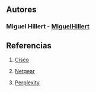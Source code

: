 ## **Autores**


### Miguel Hillert - [MiguelHillert](https://github.com/MiguelHillert)


## **Referencias**

1. [Cisco](https://www.cisco.com/c/en/us/products/switches/index.html)

2. [Netgear](https://www.netgear.com/business/wired/switches/)

3. [Perplexity](www.perplexity.ai)
